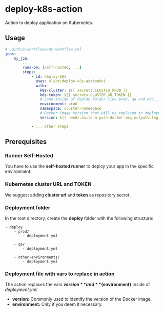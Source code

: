 # deploy-k8s-action
Action to deploy application on Kubernetes.

## Usage

```yaml
# .github/workflows/my-workflow.yml
jobs:
    my_job:
        ...
        runs-on: [self-hosted, ...]
        steps:
            - id: deploy-k8s
              uses: olxbr/deploy-k8s-action@v1
              with:
                k8s-cluster: ${{ secrets.CLUSTER_PROD }}
                k8s-token: ${{ secrets.CLUSTER_GH_TOKEN }}
                # Same inside of deploy folder like prod, qa and etc...
                environment: prod
                namespace: cluster-namespace
                # Docker image version that will be replaced in deployment.yml
                version: ${{ needs.build-n-push-docker-img.outputs.tag }}

            - ... other steps
```

## Prerequisites

### Runner Self-Hosted
You have to use the **self-hosted runner** to deploy your app in the specific environment.

### Kubernetes cluster URL and TOKEN
We suggest adding **cluster url** and **token** as repository secret.

### Deployment folder
In the root directory, create the **deploy** folder with the following structure:

```
- deploy
    - prod/
        - deployment.yml

    - qa/
        - deployment.yml

    - other-environments/
        - deployment.yml
```

### Deployment file with vars to replace in action
The action replaces the vars **${version}** and **${environment}** inside of *deployment.yml*

- **version:** Commonly used to identify the version of the Docker image.
- **environment:** Only if you deem it necessary. 